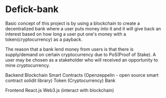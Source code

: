 # Defick-bank

Basic concept of this project is by using a blockchain to create a decentralized bank where a user puts money into it and it will give back an interest based on how long a user put one's money with a token(cryptocurrency) as a payback.

The reason that a bank lend money from users is that there is supply/demand on certain cryptocurrency due to PoS(Proof of Stake). A user may be chosen as a stakeholder who will received an opportunity to mine cryptocurrency.

Backend
  Blockchain
  Smart Contracts (Openzeppelin - open source smart contract solidit library)
    Token (Cryptocurrency) 
    Bank
  

Frontend
  React.js
  Web3.js (interact with blockchain)

